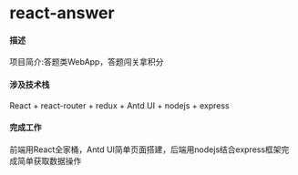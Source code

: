 # react-answer

#### 描述
项目简介:答题类WebApp，答题闯关拿积分

#### 涉及技术栈
React + react-router + redux + Antd UI + nodejs + express

#### 完成工作
前端用React全家桶，Antd UI简单页面搭建，后端用nodejs结合express框架完成简单获取数据操作